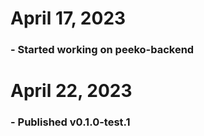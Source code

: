# April 17, 2023

### - Started working on peeko-backend

# April 22, 2023

### - Published v0.1.0-test.1
